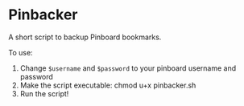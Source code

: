 # Pinbacker

A short script to backup Pinboard bookmarks.

To use:
1. Change `$username` and `$password` to your pinboard username and password
2. Make the script executable:
    chmod u+x pinbacker.sh
3. Run the script!
